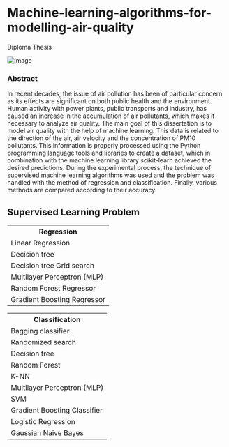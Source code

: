 # Machine-learning-algorithms-for-modelling-air-quality
Diploma Thesis

![image](https://user-images.githubusercontent.com/74098652/114778806-0299b500-9d7e-11eb-8948-46a3b4cc44de.png)
<br>
<h3>Abstract</h3>

In recent decades, the issue of air pollution has been of particular concern as its effects are significant on both public health and the environment. Human activity with power plants, public transports and industry, has caused an increase in the accumulation of air pollutants, which makes it necessary to analyze air quality. The main goal of this dissertation is to model air quality with the help of machine learning. This data is related to the direction of the air, air velocity and the concentration of PM10 pollutants. This information is properly processed using the Python programming language tools and libraries to create a dataset, which in combination with the machine learning library scikit-learn achieved the desired predictions. During the experimental process, the technique of supervised machine learning algorithms was used and the problem was handled with the method of regression and classification. Finally, various methods are compared according to their accuracy.
<br>
<h2>Supervised Learning Problem</h2>
<table style="width:100%">
  <tr>
    <th>Regression</th>
  </tr>
  <tr>
    <td>Linear Regression</td>
  </tr>
  <tr>
    <td>Decision tree</td>  
  </tr>
  <tr>
    <td>Decision tree Grid search</td>
  </tr>
   <tr>
    <td>Multilayer Perceptron (MLP)</td>
  </tr>
   <tr>
    <td>Random Forest Regressor</td>
  </tr>
   <tr>
    <td>Gradient Boosting Regressor</td>
  </tr>
</table>

<table style="width:100% position:absolute margin-right:200px">
  <tr>
    <th>Classification</th>
  </tr>
  <tr>
    <td>Bagging classifier</td>
  </tr>
  <tr>
    <td>Randomized search</td>  
  </tr>
  <tr>
    <td>Decision tree </td>
  </tr>
  <tr>
    <td>Random Forest</td>
  </tr>
  <tr>
    <td>K-NN</td>
  </tr>
   <tr>
    <td>Multilayer Perceptron (MLP)</td>
  </tr>
   <tr>
    <td>SVM</td>
  </tr>
   <tr>
    <td>Gradient Boosting Classifier</td>
  </tr>
   <tr>
    <td>Logistic Regression</td>
  </tr>
   <tr>
    <td>Gaussian Naive Bayes</td>
  </tr>
</table>

